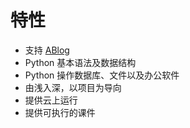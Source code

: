 # 特性

- 支持 [ABlog](https://daobook.github.io/ablog)
- Python 基本语法及数据结构
- Python 操作数据库、文件以及办公软件
- 由浅入深，以项目为导向
- 提供云上运行
- 提供可执行的课件
